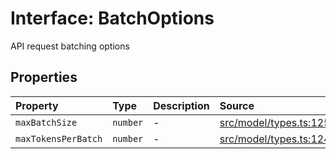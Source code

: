 # Interface: BatchOptions

API request batching options

## Properties

| Property | Type | Description | Source |
| :------ | :------ | :------ | :------ |
| `maxBatchSize` | `number` | - | [src/model/types.ts:125](https://github.com/dexaai/llm-tools/blob/3551610/src/model/types.ts#L125) |
| `maxTokensPerBatch` | `number` | - | [src/model/types.ts:124](https://github.com/dexaai/llm-tools/blob/3551610/src/model/types.ts#L124) |
